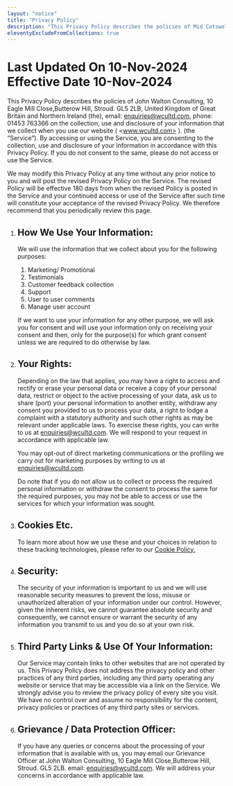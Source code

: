 ```yaml
---
layout: "notice"
title: "Privacy Policy"
description: "This Privacy Policy describes the policies of Mid Cotswold Evangelical Alliance"
eleventyExcludeFromCollections: true
---
```


Last Updated On 10-Nov-2024  
Effective Date 10-Nov-2024
=========================================================================

This Privacy Policy describes the policies of John Walton Consulting, 10 Eagle Mill Close,Butterow Hill, Stroud. GL5 2LB, United Kingdom of Great Britain and Northern Ireland (the), email: <enquiries@wcultd.com>, phone: 01453 763366 on the collection, use and disclosure of your information that we collect when you use our website ( <www.wcultd.com> ). (the “Service”). By accessing or using the Service, you are consenting to the collection, use and disclosure of your information in accordance with this Privacy Policy. If you do not consent to the same, please do not access or use the Service.

We may modify this Privacy Policy at any time without any prior notice to you and will post the revised Privacy Policy on the Service. The revised Policy will be effective 180 days from when the revised Policy is posted in the Service and your continued access or use of the Service after such time will constitute your acceptance of the revised Privacy Policy. We therefore recommend that you periodically review this page.

1. How We Use Your Information:
    ----------------------------

    We will use the information that we collect about you for the following purposes:

    1. Marketing/ Promotional
    2. Testimonials
    3. Customer feedback collection
    4. Support
    5. User to user comments
    6. Manage user account

    If we want to use your information for any other purpose, we will ask you for consent and will use your information only on receiving your consent and then, only for the purpose(s) for which grant consent unless we are required to do otherwise by law.

2. Your Rights:  
    ------------

    Depending on the law that applies, you may have a right to access and rectify or erase your personal data or receive a copy of your personal data, restrict or object to the active processing of your data, ask us to share (port) your personal information to another entity, withdraw any consent you provided to us to process your data, a right to lodge a complaint with a statutory authority and such other rights as may be relevant under applicable laws. To exercise these rights, you can write to us at <enquiries@wcultd.com>. We will respond to your request in accordance with applicable law.

    You may opt-out of direct marketing communications or the profiling we carry out for marketing purposes by writing to us at <enquiries@wcultd.com>.

    Do note that if you do not allow us to collect or process the required personal information or withdraw the consent to process the same for the required purposes, you may not be able to access or use the services for which your information was sought.

3. Cookies Etc.  
    ------------

    To learn more about how we use these and your choices in relation to these tracking technologies, please refer to our [Cookie Policy.](www.wcultd.com/cookiepolicy)

4. Security:
    ---------

    The security of your information is important to us and we will use reasonable security measures to prevent the loss, misuse or unauthorized alteration of your information under our control. However, given the inherent risks, we cannot guarantee absolute security and consequently, we cannot ensure or warrant the security of any information you transmit to us and you do so at your own risk.

5. Third Party Links & Use Of Your Information:
    --------------------------------------------

    Our Service may contain links to other websites that are not operated by us. This Privacy Policy does not address the privacy policy and other practices of any third parties, including any third party operating any website or service that may be accessible via a link on the Service. We strongly advise you to review the privacy policy of every site you visit. We have no control over and assume no responsibility for the content, privacy policies or practices of any third party sites or services.

6. Grievance / Data Protection Officer:  
    ------------------------------------

    If you have any queries or concerns about the processing of your information that is available with us, you may email our Grievance Officer at John Walton Consulting, 10 Eagle Mill Close,Butterow Hill, Stroud. GL5 2LB. email: <enquiries@wcultd.com>. We will address your concerns in accordance with applicable law.
